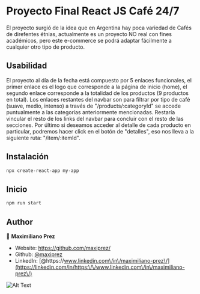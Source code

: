 # Proyecto Final React JS Café 24/7

El proyecto surgió de la idea que en Argentina hay poca variedad de Cafés de direfentes étnias, actualmente es un proyecto NO real con fines académicos,  pero este e-commerce se podrá adaptar fácilmente a cualquier otro tipo de producto.

## Usabilidad

El proyecto al día de la fecha está compuesto por 5 enlaces funcionales, el primer enlace es el logo que corresponde a la página de inicio (home), el segundo enlace corresponde a la totalidad de los productos (9 productos en total). Los enlaces restantes del navbar son para filtrar por tipo de café (suave, medio, intenso) a través de &#34;/products/:categoryId&#34; se accede puntualmente a  las categorías anteriormente mencionadas. Restaría vincular el resto de los links del navbar para concluir con el resto de las secciones.
Por último si deseamos acceder al detalle de cada producto en particular, podremos hacer click en el botón de "detalles", eso nos lleva a la siguiente ruta: "/item/:itemId".

## Instalación

```sh
npx create-react-app my-app
```

## Inicio

```sh
npm run start
```

## Author

👤 **Maximiliano Prez**

* Website: https://github.com/maxiprez/
* Github: [@maxiprez](https://github.com/maxiprez)
* LinkedIn: [@https:\/\/www.linkedin.com\/in\/maximiliano-prez\/](https://linkedin.com/in/https:\/\/www.linkedin.com\/in\/maximiliano-prez\/)

![Alt Text](https://media.giphy.com/media/wkBAitNOIWyyn3QCtN/source.gif)